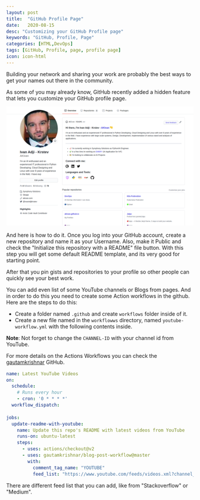 ```yaml
---
layout: post
title:  "GitHub Profile Page"
date:   2020-08-15
desc: "Customizing your GitHub Profile page"
keywords: "GitHub, Profile, Page"
categories: [HTML,DevOps]
tags: [GitHub, Profile, page, profile page]
icon: icon-html
---
```


Building your network and sharing your work are probably the best ways to get your names out there in the community.

As some of you may already know, GitHub recently added a hidden feature that lets you customize your GitHub profile page.

<center>
<img src="/static/assets/img/blog/gitprofile/gitprofile.png"  />
</center>

And here is how to do it.
Once you log into your GitHub account, create a new repository and name it as your Username.
Also, make it Public and check the "Initialize this repository with a README" file button. 
With this step you will get some default README template, and its very good for starting point. 


After that you pin gists and repositories to your profile so other people can quickly see your best work.

You can add even list of some YouTube channels or Blogs from pages. And in order to do this you need to create some Action workflows in the github.
Here are the steps to do this:
* Create a folder named `.github` and create `workflows` folder inside of it. 
* Create a new file named in the `workflowws` directory, named `youtube-workflow.yml` with the following contents inside.

**Note**: Not forget to change the `CHANNEL-ID` with your channel id from YouTube.  

For more details on the Actions Workflows you can check the [gautamkrishnar](https://github.com/gautamkrishnar/blog-post-workflow) GitHub.

```yaml
name: Latest YouTube Videos
on:
  schedule:
    # Runs every hour
    - cron: '0 * * * *'
  workflow_dispatch:

jobs:
  update-readme-with-youtube:
    name: Update this repo's README with latest videos from YouTube
    runs-on: ubuntu-latest
    steps:
      - uses: actions/checkout@v2
      - uses: gautamkrishnar/blog-post-workflow@master
        with:
          comment_tag_name: "YOUTUBE"
          feed_list: "https://www.youtube.com/feeds/videos.xml?channel_id=<CHANNEL-ID>"
```

There are different feed list that you can add, like from "Stackoverflow" or "Medium". 